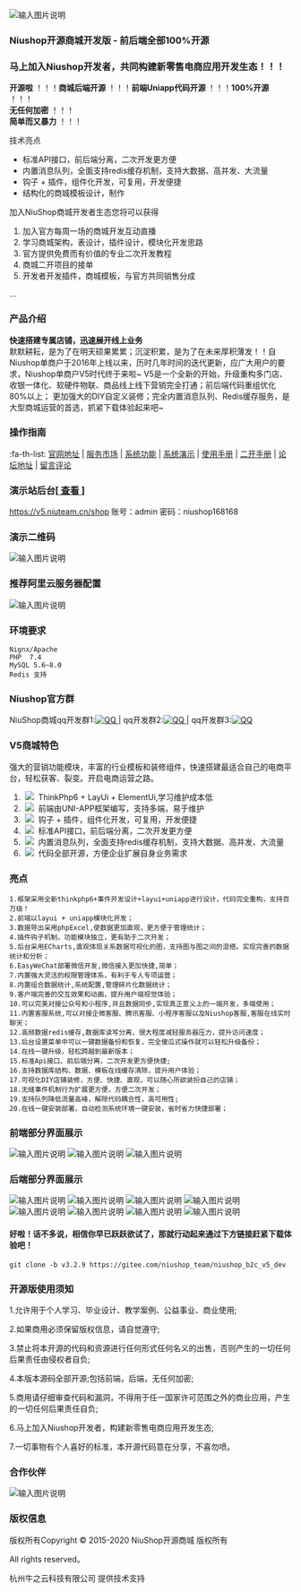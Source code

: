 ![输入图片说明](https://res.niushop.com/upload/1/common/images/20220813/20220813032129166037528985541.png) <br/>
### Niushop开源商城开发版 - 前后端全部100%开源

### 马上加入Niushop开发者，共同构建新零售电商应用开发生态！！！<br/>

**开源啦** ！！！**商城后端开源** ！！！**前端Uniapp代码开源** ！！！**100%开源** ！！！<br/>
**无任何加密** ！！！<br/>
**简单而又暴力** ！！！

技术亮点

- 标准API接口，前后端分离，二次开发更方便<br/>
- 内置消息队列，全面支持redis缓存机制，支持大数据、高并发、大流量<br/>
- 钩子 + 插件，组件化开发，可复用，开发便捷<br/>
- 结构化的商城模板设计，制作<br/>

加入NiuShop商城开发者生态您将可以获得

1. 加入官方每周一场的商城开发互动直播
2. 学习商城架构，表设计，插件设计，模块化开发思路
3. 官方提供免费而有价值的专业二次开发教程
4. 商城二开项目的接单
5. 开发者开发插件，商城模板，与官方共同销售分成

...


### 产品介绍 
 **快速搭建专属店铺，迅速展开线上业务** <br/>
默默耕耘，是为了在明天硕果累累；沉淀积累，是为了在未来厚积薄发！！自Niushop单商户于2016年上线以来，历时几年时间的迭代更新，应广大用户的要求，Niushop单商户V5时代终于来啦~ V5是一个全新的开始，升级重构多门店、收银一体化、软硬件物联、商品线上线下营销完全打通；前后端代码重组优化80%以上；
更加强大的DIY自定义装修；完全内置消息队列、Redis缓存服务，是大型商城运营的首选，抓紧下载体验起来吧~

 ### 操作指南 
  :fa-th-list:  [官网地址](https://www.niushop.com)
 | [服务市场]()
 | [系统功能]()
 | [系统演示](https://v5.niuteam.cn/)
 | [使用手册](https://www.kancloud.cn/niucloud/niushop_b2c_v4/1842076)
 | [二开手册]()
 | [论坛地址](https://bbs.niushop.com)
 | [留言评论](https://bbs.niushop.com)

### 演示站后台[<a href='https://v5.niuteam.cn/shop' target="_blank"> 查看 </a>]       
<a href='https://v5.niuteam.cn/shop' target="_blank">https://v5.niuteam.cn/shop</a>  账号：admin  密码：niushop168168
###  演示二维码
![输入图片说明](https://gitee.com/niushop_team/niushop_b2c_v5_stand/raw/master/image/%E6%BC%94%E7%A4%BA%E4%BA%8C%E7%BB%B4%E7%A0%81%E5%BE%AE%E4%BF%A1%E5%9B%BE%E7%89%87_20220801173711.png)

### 推荐阿里云服务器配置

![输入图片说明](https://images.gitee.com/uploads/images/2020/0731/095424_ac477fe3_6569472.png "fuwuqi.png")

### 环境要求

    Nignx/Apache
    PHP  7.4 
    MySQL 5.6~8.0
    Redis 支持

### Niushop官方群
 NiuShop商城qq开发群1:<a href="https://jq.qq.com/?_wv=1027&k=VrVzi1FI" target="_blank"><img src="//pub.idqqimg.com/wpa/images/group.png" border="0" alt="QQ" /> </a> | qq开发群2:<a href="https://jq.qq.com/?_wv=1027&k=MCtjz6B9" target="_blank"><img src="//pub.idqqimg.com/wpa/images/group.png" border="0" alt="QQ" /> </a> | qq开发群3:<a href="https://jq.qq.com/?_wv=1027&k=H9FLIfTP" target="_blank"><img src="//pub.idqqimg.com/wpa/images/group.png" border="0" alt="QQ" /></a>

### V5商城特色
强大的营销功能模块，丰富的行业模板和装修组件，快速搭建最适合自己的电商平台，轻松获客、裂变。开启电商运营之路。

1. &nbsp;<img src="https://images.gitee.com/uploads/images/2020/0724/121556_a96bd648_6569472.png"/>&nbsp;&nbsp;ThinkPhp6 + LayUi + ElementUi,学习维护成本低<br/>
2. &nbsp;<img src="https://images.gitee.com/uploads/images/2020/0724/121615_f801f981_6569472.png"/>&nbsp;&nbsp;前端由UNI-APP框架编写，支持多端，易于维护<br/>
3. &nbsp;<img src="https://images.gitee.com/uploads/images/2020/0724/121635_e51987c4_6569472.png"/>&nbsp;&nbsp;钩子 + 插件，组件化开发，可复用，开发便捷<br/>
4. &nbsp;<img src="https://images.gitee.com/uploads/images/2020/0724/121645_df103f55_6569472.png"/>&nbsp;&nbsp;标准API接口，前后端分离，二次开发更方便<br/>
5. &nbsp;<img src="https://images.gitee.com/uploads/images/2020/0724/121635_e51987c4_6569472.png"/>&nbsp;&nbsp;内置消息队列，全面支持redis缓存机制，支持大数据、高并发、大流量<br/>
6. &nbsp;<img src="https://images.gitee.com/uploads/images/2020/0724/121708_74c55984_6569472.png"/>&nbsp;&nbsp;代码全部开源，方便企业扩展自身业务需求

### 亮点

    1.框架采用全新thinkphp6+事件开发设计+layui+uniapp进行设计，代码完全重构，支持百万级！
    2.前端以layui + uniapp模块化开发；
    3.数据导出采用phpExcel,使数据更加直观，更方便于管理统计；
    4.插件钩子机制，功能模块独立，更有助于二次开发；
    5.后台采用ECharts,直观体现关系数据可视化的图，支持图与图之间的混搭。实现完善的数据统计和分析；
    6.EasyWeChat部署微信开发,微信接入更加快捷,简单；
    7.内置强大灵活的权限管理体系，有利于专人专项运营；
    8.内置组合数据统计,系统配置,管理碎片化数据统计；
    9.客户端完善的交互效果和动画，提升用户端视觉体验；
    10.可以完美对接公众号和小程序,并且数据同步,实现真正意义上的一端开发，多端使用；
    11.内置客服系统,可以对接企微客服、腾讯客服、小程序客服以及Niushop客服,客服在线实时聊天；
    12.高频数据redis缓存,数据库读写分离，很大程度减轻服务器压力，提升访问速度；
    13.后台设置菜单中可以一键数据备份和恢复，完全傻瓜式操作就可以轻松升级备份；
    14.在线一键升级，轻松跨越到最新版本；
    15.标准Api接口、前后端分离，二次开发更方便快捷;
    16.支持数据库结构、数据、模板在线缓存清除，提升用户体验；
    17.可视化DIY店铺装修，方便、快捷、直观，可以随心所欲装扮自己的店铺；
    18.无缝事件机制行为扩展更方便，方便二次开发；
    19.支持队列降低流量高峰，解除代码耦合性，高可用性;
    20.在线一键安装部署，自动检测系统环境一键安装，省时省力快捷部署；


### 前端部分界面展示

![输入图片说明](image/front_index.png)
![输入图片说明](image/front_goods.png)
![输入图片说明](image/front_member.png)

### 后端部分界面展示

![输入图片说明](image/%E5%90%8E%E7%AB%AF1image.png)
![输入图片说明](image/%E5%90%8E%E7%AB%AF2image.png)
![输入图片说明](image/%E5%90%8E%E7%AB%AF3image.png)
![输入图片说明](image/%E5%90%8E%E7%AB%AF4image.png)
![输入图片说明](image/%E5%90%8E%E7%AB%AF5image.png)
![输入图片说明](image/%E5%90%8E%E7%AB%AF6image.png)
![输入图片说明](image/%E5%90%8E%E7%AB%AF7image.png)
![输入图片说明](image/%E5%90%8E%E7%AB%AF8image.png)

#### 好啦！话不多说，相信你早已跃跃欲试了，那就行动起来通过下方链接赶紧下载体验吧！
```
git clone -b v3.2.9 https://gitee.com/niushop_team/niushop_b2c_v5_dev
```

### 开源版使用须知

1.允许用于个人学习、毕业设计、教学案例、公益事业、商业使用;

2.如果商用必须保留版权信息，请自觉遵守;

3.禁止将本开源的代码和资源进行任何形式任何名义的出售，否则产生的一切任何后果责任由侵权者自负;

4.本版本源码全部开源;包括前端，后端，无任何加密;

5.商用请仔细审查代码和漏洞，不得用于任一国家许可范围之外的商业应用，产生的一切任何后果责任自负;

6.马上加入Niushop开发者，构建新零售电商应用开发生态;

7.一切事物有个人喜好的标准，本开源代码意在分享，不喜勿喷。

### 合作伙伴
![输入图片说明](https://images.gitee.com/uploads/images/2020/0725/120430_ab7fff0d_6569472.png "画板 1 拷贝 3(4).png")


### 版权信息

版权所有Copyright © 2015-2020 NiuShop开源商城&nbsp;版权所有

All rights reserved。
 
杭州牛之云科技有限公司&nbsp;提供技术支持  